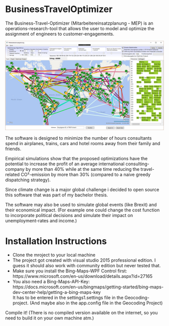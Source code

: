 # BusinessTravelOptimizer

The Business-Travel-Optimizer (Mitarbeitereinsatzplanung - MEP) is an operations-research-tool that allows the user to model and optimize the assignment of engineers to customer-engagements.

![alt text](szenario.png)

The software is designed to minimize the number of hours consultants spend in airplanes, trains, cars and hotel rooms away from their family and friends.

Empirical simulations show that the proposed optimizations have the potential to increase the profit of an average international consulting-company by more than 40% while at the same time reducing the travel-related CO²-emission by more than 30% (compared to a naive greedy dispatching strategy).

Since climate change is a major global challenge i decided to open source this software that was part of my bachelor thesis.

The software may also be used to simulate global events (like Brexit) and their economical impact. (For example one could change the cost function to incorporate political decisions and simulate their impact on unemployment-rates and income.)

<h1>Installation Instructions</h1>

<ul>
<li>Clone the mroject to your local machine </li>
<li>
The project got created with visual studio 2015 professional edition. I guess it should also work with community edition but never tested that.
</li>
<li>
Make sure you install the Bing-Maps-WPF Control first: https://www.microsoft.com/en-us/download/details.aspx?id=27165</li>
<li>
You also need a Bing-Maps-API-Key:<br>
https://docs.microsoft.com/en-us/bingmaps/getting-started/bing-maps-dev-center-help/getting-a-bing-maps-key <br>
It has to be entered in the settings1.settings file in the Geocoding-project. (And maybe also in the app.config file in the Geocoding Project)</li>
</ul>

Compile it! (There is no compiled version available on the internet, so you need to build it on your own machine atm.)
